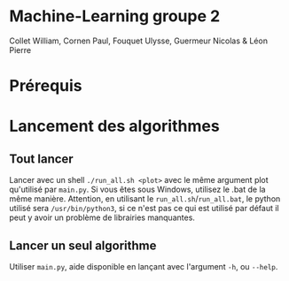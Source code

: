 # Machine-Learning groupe 2
Collet William, Cornen Paul, Fouquet Ulysse, Guermeur Nicolas & Léon Pierre

# Prérequis

# Lancement des algorithmes
## Tout lancer
Lancer avec un shell `./run_all.sh <plot>` avec le même argument plot qu'utilisé par `main.py`.
Si vous êtes sous Windows, utilisez le .bat de la même manière.
Attention, en utilisant le `run_all.sh`/`run_all.bat`, le python utilisé sera `/usr/bin/python3`, si ce n'est pas ce qui est utilisé par défaut il peut y avoir un problème de librairies manquantes.

## Lancer un seul algorithme
Utiliser `main.py`, aide disponible en lançant avec l'argument `-h`, ou `--help`.
